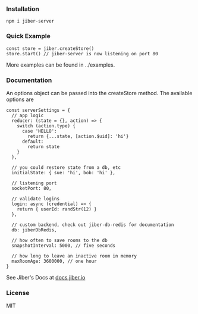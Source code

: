 ### Installation
```
npm i jiber-server
```

### Quick Example
```
const store = jiber.createStore()
store.start() // jiber-server is now listening on port 80
```

More examples can be found in ../examples.

### Documentation
An options object can be passed into the createStore method. The available options are

```
const serverSettings = {
  // app logic
  reducer: (state = {}, action) => {
    switch (action.type) {
      case 'HELLO':
        return {...state, [action.$uid]: 'hi'}
      default:
        return state
    }
  },

  // you could restore state from a db, etc
  initialState: { sue: 'hi', bob: 'hi' },

  // listening port
  socketPort: 80,

  // validate logins
  login: async (credential) => {
    return { userId: randStr(12) }
  },

  // custom backend, check out jiber-db-redis for documentation
  db: jiberDbRedis,

  // how often to save rooms to the db
  snapshotInterval: 5000, // five seconds

  // how long to leave an inactive room in memory
  maxRoomAge: 3600000, // one hour
}
```

See Jiber's Docs at [docs.jiber.io](http://docs.jiber.io)

### License
MIT
